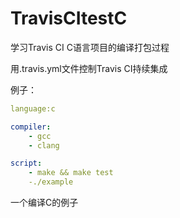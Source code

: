 # TravisCItestC
学习Travis CI C语言项目的编译打包过程

用.travis.yml文件控制Travis CI持续集成

例子：

```yaml
language:c

compiler:
    - gcc
    - clang

script:
    - make && make test
    -./example
```
一个编译C的例子

